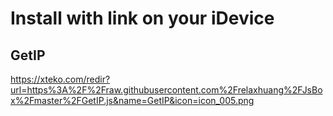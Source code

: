 # Install with link on your iDevice
## GetIP
https://xteko.com/redir?url=https%3A%2F%2Fraw.githubusercontent.com%2Frelaxhuang%2FJsBox%2Fmaster%2FGetIP.js&name=GetIP&icon=icon_005.png

